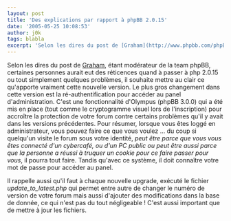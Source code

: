 ```yaml
---
layout: post
title: 'Des explications par rapport à phpBB 2.0.15'
date: '2005-05-25 10:08:53'
author: j0k
tags: blabla
excerpt: 'Selon les dires du post de [Graham](http://www.phpbb.com/phpBB/viewtopic.php?f=14&amp;t=292017), étant modérateur de la team phpBB, certaines personnes aurait eut des réticences quand à passer à php 2.0.15 ou tout simplement quelques problèmes, il souhaite mettre au clair ce qu''apporte vraiment cette nouvelle version.   )   Le plus gros changement dans      ...'
---
```


Selon les dires du post de [Graham](http://www.phpbb.com/phpBB/viewtopic.php?f=14&amp;t=292017), étant modérateur de la team phpBB, certaines personnes aurait eut des réticences quand à passer à php 2.0.15 ou tout simplement quelques problèmes, il souhaite mettre au clair ce qu'apporte vraiment cette nouvelle version.      Le plus gros changement dans cette version est la ré-authentification pour accéder au panel d'administration. C'est une fonctionnalité d'Olympus (phpBB 3.0.0) qui a été mis en place (tout comme le cryptogramme visuel lors de l'inscription) pour accroître la protection de votre forum contre certains problèmes qu'il y avait dans les versions précédentes. Pour résumer, lorsque vous êtes loggé en administrateur, vous pouvez faire ce que vous voulez ... du coup si quelqu'un visite le forum sous votre identité, *peut être parce que vous vous êtes connecté d'un cybercafé, ou d'un PC public ou peut être aussi parce que la personne a réussi à truquer un cookie pour ce faire passer pour vous*, il pourra tout faire. Tandis qu'avec ce système, il doit connaître votre mot de passe pour accéder au panel.

Il rappelle aussi qu'il faut à chaque nouvelle upgrade, exécuté le fichier *update_to_latest.php* qui permet entre autre de changer le numéro de version de votre forum mais aussi d'ajouter des modifications dans la base de donnée, ce qui n'est pas du tout négligeable !   C'est aussi important que de mettre à jour les fichiers.
